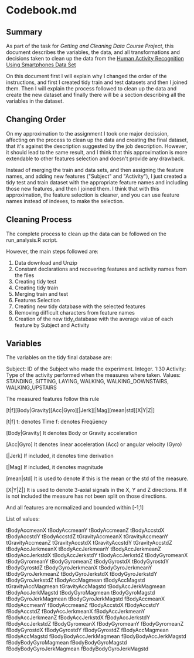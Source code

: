 Codebook.md
===========

Summary
-------

As part of the task for *Getting and Cleaning Data Course Project*, this document describes the variables, the data, and all transformations and decisions taken to clean up the data from the [Human Activity Recognition Using Smartphones Data Set ](http://archive.ics.uci.edu/ml/datasets/Human+Activity+Recognition+Using+Smartphones)

On this document first I will explain why I changed the order of the instructions, and first I created tidy train and test datasets and then I joined them. Then I will explain the process followed to clean up the data and create the new dataset and finally there will be a section describing all the variables in the dataset.

Changing Order
---------------

On my approximation to the assignment I took one major decission, affecting on the process to clean up the data and creating the final dataset, that it's against the description suggested by the job description. However, it should lead to the same result, and I think that this approximation is more extendable to other features selection and doesn't provide any drawback.

Instead of merging the train and data sets, and then assigning the feature names, and adding new features ("Subject" and "Activity"), I just created a tidy test and train dataset with the appropriate feature names and including those new features, and then I joined them. I think that with this approximation, the feature selection is cleaner, and you can use feature names instead of indexes, to make the selection.


Cleaning Process
----------------

The complete process to clean up the data can be followed on the run_analysis.R script.

However, the main steps followed are:

1. Data download and Unzip
2. Constant declarations and recovering features and activity names from the files
3. Creating tidy test
4. Creating tidy train
5. Merging train and test
6. Features Selection
7. Creating new tidy database with the selected features
8. Removing difficult characters from feature names
9. Creation of the new tidy_database with the average value of each feature by Subject and Activity


Variables
---------

The variables on the tidy final database are:

Subject: ID of the Subject who made the experiment. Integer. 1:30
Activity: Type of the activity performed when the measures where taken. Values: STANDING, SITTING, LAYING, WALKING, WALKING_DOWNSTAIRS, WALKING_UPSTAIRS

The measured features follow this rule

[t|f][Body|Gravity][Acc|Gyro][|Jerk][|Mag][mean|std][X|Y|Z|]

[t|f]
t: denotes Time
f: denotes Freqüency

[Body|Gravity]
It denotes Body or Gravity acceleration

[Acc|Gyro]
It denotes linear acceleration (Acc) or angular velocity (Gyro)

[|Jerk]
If included, it denotes time derivation

[|Mag]
If included, it denotes magnitude

[mean|std]
It is used to denote if this is the mean or the std of the measure. 

[X|Y|Z|]
It is used to denote 3-axial signals in the X, Y and Z directions. If it is not included the measure has not been split on those directions.

And all features are normalized and bounded within [-1,1]

List of values:

tBodyAccmeanX
tBodyAccmeanY
tBodyAccmeanZ
tBodyAccstdX 
tBodyAccstdY
tBodyAccstdZ
tGravityAccmeanX
tGravityAccmeanY
tGravityAccmeanZ
tGravityAccstdX
tGravityAccstdY
tGravityAccstdZ
tBodyAccJerkmeanX
tBodyAccJerkmeanY
tBodyAccJerkmeanZ
tBodyAccJerkstdX
tBodyAccJerkstdY
tBodyAccJerkstdZ
tBodyGyromeanX
tBodyGyromeanY
tBodyGyromeanZ
tBodyGyrostdX
tBodyGyrostdY
tBodyGyrostdZ
tBodyGyroJerkmeanX
tBodyGyroJerkmeanY
tBodyGyroJerkmeanZ
tBodyGyroJerkstdX
tBodyGyroJerkstdY
tBodyGyroJerkstdZ
tBodyAccMagmean
tBodyAccMagstd
tGravityAccMagmean
tGravityAccMagstd
tBodyAccJerkMagmean
tBodyAccJerkMagstd
tBodyGyroMagmean
tBodyGyroMagstd
tBodyGyroJerkMagmean
tBodyGyroJerkMagstd
fBodyAccmeanX
fBodyAccmeanY
fBodyAccmeanZ
fBodyAccstdX
fBodyAccstdY
fBodyAccstdZ
fBodyAccJerkmeanX
fBodyAccJerkmeanY
fBodyAccJerkmeanZ
fBodyAccJerkstdX
fBodyAccJerkstdY
fBodyAccJerkstdZ
fBodyGyromeanX
fBodyGyromeanY
fBodyGyromeanZ
fBodyGyrostdX
fBodyGyrostdY
fBodyGyrostdZ
fBodyAccMagmean
fBodyAccMagstd
fBodyBodyAccJerkMagmean
fBodyBodyAccJerkMagstd
fBodyBodyGyroMagmean
fBodyBodyGyroMagstd
fBodyBodyGyroJerkMagmean
fBodyBodyGyroJerkMagstd
